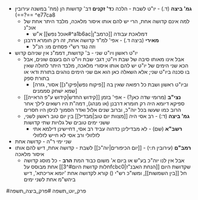 * **גמ' ביצה** (ד.) - יו"ט לשבת - הלכה כ**ד' זקנים** דב' קדושות הן (מח' במשנה עירובין ==?==) ^e77ca8
	* למה אינם קדושה אחת, הרי יש להם אותו איסור מלאכה, מלבד היתר אחת של אוכ"נ
		* א"ש [[אוכל נפש#^a1b6ac|כרמב"ן]] דמלאכת עבודה
	* **מאירי** (ביצה ד.) - אפי' למ"ד קדושה אחת, זה רק חומרא דרבנן
		* וזה נגד רש"י פסחים מו: הנ"ל
* יו"ט ראשון ויו"ט שני - ב' קדושות, דממ"נ אין שניהם קדוש
	* אבל אינו מאותו סיבה של שבת ויו"ט; דגבי שבת ויו"ט הם בעצם שונים, אבל הכא שני הימים של יו"ט יש להם אותו איסורי מלאכה, מלבד היתר לחולה שאין בו סכנה ביו"ט שני; אלא השאלה כאן הוא אם שני הימים נוהגים בתורת ודאי או בתורת ספק
		* \[וביו"ט ראשון ושבת כל רפואה שאין בה [[פיקוח נפש|פיקו"נ]] אסור, גזרה שמא ישׁחק סממנים\]
	* **נצי"ב** (מרומי שדה כאן?) - אפי' בזמן [[קידוש החדש|קידוש ע"פ הראייה]] ספיקא דיומא היה רק חומרא דרבנן (או מנהג), דמה"ת היו רשאים לילך אחר הרוב כמו שעשו בכל יוה"כ, וברוב שנים אלול ואדר הסמוך לניסן היו חסרים
	* **גמ' ביצה** (ד:) - רב אסי היה [[מצוות יום טוב|מבדיל]] בין יום טוב ראשון לשני, ששני ימים טובים של גלויות שתי קדושות
		* **רשב"א** (שם) - לא מבדילינן כדהוה עביד רב אסי, דחיישינן דילמא אתי לזלזולי ורב אסי לא חייש לזלזולי
* שני ימי ר"ה - קדושה אחת
* **רמב"ם** (עירובין ח:י) - [[יום הכיפורים|יוה"כ]] לשבת - קדושה אחת, דיש להם אותו איסור מלאכה
	* אבל אין לנו יוה"כ בע"ש או ביום א' משום כבוד המת
**הרב** - כל מוסג קדושה אחת מבוסס על [[חלות קדושת היום#^3fcbc0|הנחת האבנ"ז]] שקדושת היום חל [[בין השמשות]], ומשו"כ רש"י () קורא לקדושה אחת 'יומא אריכתא', דיש ביהש"מ אחת לשני ימים

#פרק_יוט_תשפה #פרק_ביצה_תשפה 